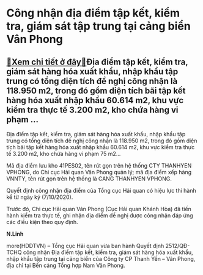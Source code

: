 Công nhận địa điểm tập kết, kiểm tra, giám sát tập trung tại cảng biển Vân Phong
================================================================================

[:gift:Xem chi tiết ở đây:gift:](https://hddtvn.com/cong-nhan-dia-diem-tap-ket-kiem-tra-giam-sat-tap-trung-tai-cang-bien-van-phong/)Địa điểm tập kết, kiểm tra, giám sát hàng hóa xuất khẩu, nhập khẩu tập trung có tổng diện tích đề nghị công nhận là 118.950 m2, trong đó gồm diện tích bãi tập kết hàng hóa xuất nhập khẩu 60.614 m2, khu vực kiểm tra thực tế 3.200 m2, kho chứa hàng vi phạm …
----------------------------------------------------------------------------------------------------------------------------------------------------------------------------------------------------------------------------------------------------------------


Địa điểm tập kết, kiểm tra, giám sát hàng hóa xuất khẩu, nhập khẩu tập trung có tổng diện tích đề nghị công nhận là 118.950 m2, trong đó gồm diện tích bãi tập kết hàng hóa xuất nhập khẩu 60.614 m2, khu vực kiểm tra thực tế 3.200 m2, kho chứa hàng vi phạm 75 m2…


Mã địa điểm lưu kho 41PES02, tên rút gọn trên hệ thống CTY THANHYEN VPHONG, do Chi cục Hải quan Vân Phong quản lý; mã địa điểm xếp hàng VNNTY, tên rút gọn trên hệ thống là CANG THANHYEN VPHONG.


Quyết định công nhận địa điểm của Tổng cục Hải quan có hiệu lực thi hành kể từ ngày ký (7/10/2020).


Trước đó, Chi cục Hải quan Vân Phong (Cục Hải quan Khánh Hòa) đã tiến hành kiểm tra thực tế, ghi nhận địa điểm đề nghị được công nhận đáp ứng các điều kiện theo quy định.




**N.Linh**



more(HDDTVN) – Tổng cục Hải quan vừa ban hành Quyết định 2512/QĐ-TCHQ công nhận Địa điểm tập kết, kiểm tra, giám sát hàng hóa xuất khẩu, nhập khẩu tập trung tại cảng biển của Công ty CP Thanh Yến – Vân Phong, địa chỉ tại Bến cảng Tổng hợp Nam Vân Phong.

